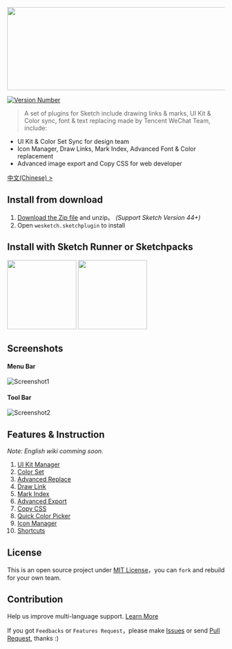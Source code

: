 <img src="https://wximg.gtimg.com/tmt/sketch/logo.png" width=610 height=192>

[![Version Number](https://img.shields.io/github/release/weixin/WeSketch.svg?style=flat)](https://github.com/weixin/WeSketch/ "Version Number")

> A set of plugins for Sketch include drawing links & marks, UI Kit & Color sync, font & text replacing made by Tencent WeChat Team, include:

* UI Kit & Color Set Sync for design team
* Icon Manager, Draw Links, Mark Index, Advanced Font & Color replacement
* Advanced image export and Copy CSS for web developer

[中文(Chinese) >](https://github.com/weixin/WeSketch/blob/master/README-zhCN.md)

## Install from download

1. [Download the Zip file](https://github.com/weixin/WeSketch/archive/master.zip) and unzip。 *(Support Sketch Version 44+)*  
2. Open `wesketch.sketchplugin` to install

## Install with Sketch Runner or Sketchpacks

<a href="http://www.sketchrunner.com"><img src="https://user-images.githubusercontent.com/1049575/27900476-1a3ea8a2-6261-11e7-8358-ab6e7f168886.jpg" width="160px"></a> <a href="https://sketchpacks.com/weixin/WeSketch/install"><img src="http://sketchpacks-com.s3.amazonaws.com/assets/badges/sketchpacks-badge-install.png" width="160px"></a>

## Screenshots

#### Menu Bar

![Screenshot1](https://wximg.gtimg.com/tmt/sketch/menu.png)

#### Tool Bar

![Screenshot2](https://wximg.gtimg.com/tmt/sketch/toolbar.png)

## Features & Instruction

*Note: English wiki comming soon.*

1. [UI Kit Manager](https://github.com/weixin/WeSketch/wiki/%E2%92%88-UIkit-Sync)
2. [Color Set](https://github.com/weixin/WeSketch/wiki/%E2%92%89-Color-Sync)
3. [Advanced Replace](https://github.com/weixin/WeSketch/wiki/%E2%92%8A-Advanced-Replace)
4. [Draw Link](https://github.com/weixin/WeSketch/wiki/%E2%92%8B-Draw-Link)
5. [Mark Index](https://github.com/weixin/WeSketch/wiki/%E2%92%8C-Make-Mark)
6. [Advanced Export](https://github.com/weixin/WeSketch/wiki/%E2%92%8D-Advanced-Export)
7. [Copy CSS](https://github.com/weixin/WeSketch/wiki/%E2%92%8E-Copy-CSS)
8. [Quick Color Picker](https://github.com/weixin/WeSketch/wiki/%E2%92%8F-Quick-Copy-Color)
9. [Icon Manager](https://github.com/weixin/WeSketch/wiki/%E2%92%90-Icon-Manager)
10. [Shortcuts](https://github.com/weixin/WeSketch/wiki/%E2%92%91-Shortcuts)

## License

This is an open source project under [MIT License](http://opensource.org/licenses/MIT)，you can `fork` and rebuild for your own team.  

## Contribution

Help us improve multi-language support. [Learn More](https://github.com/weixin/WeSketch/wiki/%E2%92%93-Contribution--to-lanauage)
 
If you got `Feedbacks` or `Features Request`，please make [Issues](https://github.com/weixin/WeSketch/issues) or send [Pull Request](https://github.com/weixin/WeSketch/pulls), thanks :)

